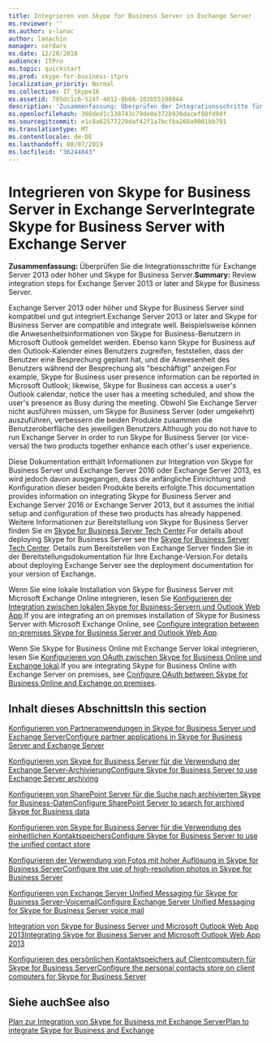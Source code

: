 ```yaml
---
title: Integrieren von Skype for Business Server in Exchange Server
ms.reviewer: ''
ms.author: v-lanac
author: lanachin
manager: serdars
ms.date: 12/20/2018
audience: ITPro
ms.topic: quickstart
ms.prod: skype-for-business-itpro
localization_priority: Normal
ms.collection: IT_Skype16
ms.assetid: 795dc1c6-524f-4012-8b66-103b55198044
description: 'Zusammenfassung: Überprüfen der Integrationsschritte für Exchange Server 2016 oder Exchange Server 2013 und Skype for Business Server.'
ms.openlocfilehash: 398ded1c138743c79de0e372b930dacef08fd94f
ms.sourcegitcommit: e1c8a62577229daf42f1a7bcfba268a9001bb791
ms.translationtype: MT
ms.contentlocale: de-DE
ms.lasthandoff: 08/07/2019
ms.locfileid: "36244043"
---
```

# <a name="integrate-skype-for-business-server-with-exchange-server"></a><span data-ttu-id="a22a6-103">Integrieren von Skype for Business Server in Exchange Server</span><span class="sxs-lookup"><span data-stu-id="a22a6-103">Integrate Skype for Business Server with Exchange Server</span></span>

<span data-ttu-id="a22a6-104">**Zusammenfassung:** Überprüfen Sie die Integrationsschritte für Exchange Server 2013 oder höher und Skype for Business Server.</span><span class="sxs-lookup"><span data-stu-id="a22a6-104">**Summary:** Review integration steps for Exchange Server 2013 or later and Skype for Business Server.</span></span>

<span data-ttu-id="a22a6-105">Exchange Server 2013 oder höher und Skype for Business Server sind kompatibel und gut integriert.</span><span class="sxs-lookup"><span data-stu-id="a22a6-105">Exchange Server 2013 or later and Skype for Business Server are compatible and integrate well.</span></span> <span data-ttu-id="a22a6-106">Beispielsweise können die Anwesenheitsinformationen von Skype for Business-Benutzern in Microsoft Outlook gemeldet werden. Ebenso kann Skype for Business auf den Outlook-Kalender eines Benutzers zugreifen, feststellen, dass der Benutzer eine Besprechung geplant hat, und die Anwesenheit des Benutzers während der Besprechung als "beschäftigt" anzeigen.</span><span class="sxs-lookup"><span data-stu-id="a22a6-106">For example, Skype for Business user presence information can be reported in Microsoft Outlook; likewise, Skype for Business can access a user's Outlook calendar, notice the user has a meeting scheduled, and show the user's presence as Busy during the meeting.</span></span> <span data-ttu-id="a22a6-107">Obwohl Sie Exchange Server nicht ausführen müssen, um Skype for Business Server (oder umgekehrt) auszuführen, verbessern die beiden Produkte zusammen die Benutzeroberfläche des jeweiligen Benutzers.</span><span class="sxs-lookup"><span data-stu-id="a22a6-107">Although you do not have to run Exchange Server in order to run Skype for Business Server (or vice-versa) the two products together enhance each other's user experience.</span></span>

<span data-ttu-id="a22a6-108">Diese Dokumentation enthält Informationen zur Integration von Skype for Business Server und Exchange Server 2016 oder Exchange Server 2013, es wird jedoch davon ausgegangen, dass die anfängliche Einrichtung und Konfiguration dieser beiden Produkte bereits erfolgte.</span><span class="sxs-lookup"><span data-stu-id="a22a6-108">This documentation provides information on integrating Skype for Business Server and Exchange Server 2016 or Exchange Server 2013, but it assumes the initial setup and configuration of these two products has already happened.</span></span> <span data-ttu-id="a22a6-109">Weitere Informationen zur Bereitstellung von Skype for Business Server finden Sie im [Skype for Business Server Tech Center](https://go.microsoft.com/fwlink/p/?LinkId=246127).</span><span class="sxs-lookup"><span data-stu-id="a22a6-109">For details about deploying Skype for Business Server see the [Skype for Business Server Tech Center](https://go.microsoft.com/fwlink/p/?LinkId=246127).</span></span> <span data-ttu-id="a22a6-110">Details zum Bereitstellen von Exchange Server finden Sie in der Bereitstellungsdokumentation für Ihre Exchange-Version.</span><span class="sxs-lookup"><span data-stu-id="a22a6-110">For details about deploying Exchange Server see the deployment documentation for your version of Exchange.</span></span>

<span data-ttu-id="a22a6-111">Wenn Sie eine lokale Installation von Skype for Business Server mit Microsoft Exchange Online integrieren, lesen Sie [Konfigurieren der Integration zwischen lokalen Skype for Business-Servern und Outlook Web App](outlook-web-app.md).</span><span class="sxs-lookup"><span data-stu-id="a22a6-111">If you are integrating an on premises installation of Skype for Business Server with Microsoft Exchange Online, see [Configure integration between on-premises Skype for Business Server and Outlook Web App](outlook-web-app.md).</span></span>

<span data-ttu-id="a22a6-112">Wenn Sie Skype for Business Online mit Exchange Server lokal integrieren, lesen Sie [Konfigurieren von OAuth zwischen Skype for Business Online und Exchange lokal](oauth-with-online-and-on-premises.md).</span><span class="sxs-lookup"><span data-stu-id="a22a6-112">If you are integrating Skype for Business Online with Exchange Server on premises, see [Configure OAuth between Skype for Business Online and Exchange on premises](oauth-with-online-and-on-premises.md).</span></span>

## <a name="in-this-section"></a><span data-ttu-id="a22a6-113">Inhalt dieses Abschnitts</span><span class="sxs-lookup"><span data-stu-id="a22a6-113">In this section</span></span>

[<span data-ttu-id="a22a6-114">Konfigurieren von Partneranwendungen in Skype for Business Server und Exchange Server</span><span class="sxs-lookup"><span data-stu-id="a22a6-114">Configure partner applications in Skype for Business Server and Exchange Server</span></span>](configure-partner-applications.md)

[<span data-ttu-id="a22a6-115">Konfigurieren von Skype for Business Server für die Verwendung der Exchange Server-Archivierung</span><span class="sxs-lookup"><span data-stu-id="a22a6-115">Configure Skype for Business Server to use Exchange Server archiving</span></span>](use-exchange-archiving.md)

[<span data-ttu-id="a22a6-116">Konfigurieren von SharePoint Server für die Suche nach archivierten Skype for Business-Daten</span><span class="sxs-lookup"><span data-stu-id="a22a6-116">Configure SharePoint Server to search for archived Skype for Business data</span></span>](sharepoint-to-search-for-archived-data.md)

[<span data-ttu-id="a22a6-117">Konfigurieren von Skype for Business Server für die Verwendung des einheitlichen Kontaktspeichers</span><span class="sxs-lookup"><span data-stu-id="a22a6-117">Configure Skype for Business Server to use the unified contact store</span></span>](use-the-unified-contact-store.md)

[<span data-ttu-id="a22a6-118">Konfigurieren der Verwendung von Fotos mit hoher Auflösung in Skype for Business Server</span><span class="sxs-lookup"><span data-stu-id="a22a6-118">Configure the use of high-resolution photos in Skype for Business Server</span></span>](high-resolution-photos.md)

[<span data-ttu-id="a22a6-119">Konfigurieren von Exchange Server Unified Messaging für Skype for Business Server-Voicemail</span><span class="sxs-lookup"><span data-stu-id="a22a6-119">Configure Exchange Server Unified Messaging for Skype for Business Server voice mail</span></span>](exchangeunified-messaging-for-voice-mail.md)

[<span data-ttu-id="a22a6-120">Integration von Skype for Business Server und Microsoft Outlook Web App 2013</span><span class="sxs-lookup"><span data-stu-id="a22a6-120">Integrating Skype for Business Server and Microsoft Outlook Web App 2013</span></span>](https://technet.microsoft.com/library/513d4cc7-aa87-4f68-b99d-d58b63bdf242.aspx)

[<span data-ttu-id="a22a6-121">Konfigurieren des persönlichen Kontaktspeichers auf Clientcomputern für Skype for Business Server</span><span class="sxs-lookup"><span data-stu-id="a22a6-121">Configure the personal contacts store on client computers for Skype for Business Server</span></span>](personal-contacts-store.md)

## <a name="see-also"></a><span data-ttu-id="a22a6-122">Siehe auch</span><span class="sxs-lookup"><span data-stu-id="a22a6-122">See also</span></span>

[<span data-ttu-id="a22a6-123">Plan zur Integration von Skype for Business mit Exchange Server</span><span class="sxs-lookup"><span data-stu-id="a22a6-123">Plan to integrate Skype for Business and Exchange</span></span>](../../plan-your-deployment/integrate-with-exchange/integrate-with-exchange.md)

